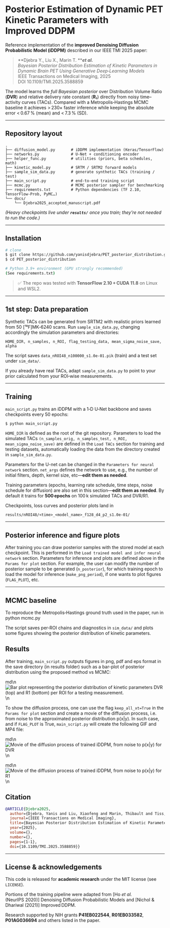 # Posterior Estimation of Dynamic PET Kinetic Parameters with Improved DDPM



Reference implementation of the **improved Denoising Diffusion Probabilistic Model (iDDPM)** described in our IEEE TMI 2025 paper:

> **Djebra Y., Liu X., Marin T. *****et al.***  \
> *Bayesian Posterior Distribution Estimation of Kinetic Parameters in Dynamic Brain PET Using Generative Deep‑Learning Models*  \
> IEEE Transactions on Medical Imaging, 2025  \
> DOI 10.1109/TMI.2025.3588859

The model learns the *full Bayesian posterior* over Distribution Volume Ratio (**DVR**) and relative delivery rate constant (**R₁**) directly from noisy time–activity curves (TACs). Compared with a Metropolis‑Hastings MCMC baseline it achieves > 230× faster inference while keeping the absolute error < 0.67 % (mean) and < 7.3 % (SD).

---

## Repository layout

```
.
├── diffusion_model.py       # iDDPM implementation (Keras/TensorFlow)
├── networks.py              # U‑Net + conditioning encoder
├── helper_func.py           # utilities (priors, beta schedules, math)
├── kinetic_model.py         # SRTM / SRTM2 forward models
├── sample_sim_data.py       # generate synthetic TACs (training / test)
├── main_script.py           # end‑to‑end training script
├── mcmc.py                  # MCMC posterior sampler for benchmarking
├── requirements.txt         # Python dependencies (TF 2.10, TensorFlow‑Prob, PyMC…)
└── docs/
    └── Djebra2025_accepted_manuscript.pdf
```

*(Heavy checkpoints live under **`results/`** once you train; they’re not needed to run the code.)*

---

## Installation

```bash
# clone
$ git clone https://github.com/yanisdjebra/PET_posterior_distribution.git
$ cd PET_posterior_distribution

# Python 3.9+ environment (GPU strongly recommended)
(See requirements.txt)
```

> ✅ The repo was tested with **TensorFlow 2.10 + CUDA 11.8** on Linux and WSL2.

---

## 1st step: Data preparation

Synthetic TACs can be generated from SRTM2 with realistic priors learned from 50 [¹⁸F]MK‑6240 scans.
Run `sample_sim_data.py`, changing accordingly the simulation parameters and directories:
```
HOME_DIR, n_samples, n_ROI, flag_testing_data, mean_sigma_noise_save, alpha
```

The script saves `data_nROI48_n100000_s1.0e-01.pik` (train) and a test set under `sim_data/`.

If you already have real TACs, adapt `sample_sim_data.py` to point to your prior calculated from your ROI‑wise measurements.

---

## Training

`main_script.py` trains an iDDPM with a 1‑D U‑Net backbone and saves checkpoints every 50 epochs:

```bash
$ python main_script.py
```
`HOME_DIR` is defined as the root of the git repository. Parameters to load the simulated TACs `(n_samples_orig, n_samples_test, n_ROI, mean_sigma_noise_save)` are defined in the `Load TACs` section for training and testing datasets, automatically loading the data from the directory created in `sample_sim_data.py`.

Parameters for the U-net can be changed in the `Parameters for neural network` section. `net_args` defines the network to use, e.g., the number of initial filters, depth, kernel size, etc—**edit them as needed**.

Training parameters (epochs, learning rate schedule, time steps, noise schedule for diffusion) are also set in this section—**edit them as needed**. By default it trains for **500 epochs** on 100 k simulated TACs and DVR/R1.

Checkpoints, loss curves and posterior plots land in

```
results/nROI48/<time>_<model_name>_f128_d4_p2_s1.0e-01/
```

---

## Posterior inference and figure plots

After training you can draw posterior samples with the stored model at each checkpoint. This is performed in the `Load trained model and infer neural network` section. Parameters for inference and plots are defined above in the `Params for plot` section. For example, the user can modify the number of posterior sample to be generated (`n_posterior`), for which training epoch to load the model for inference (`make_png_period`), if one wants to plot figures (`FLAG_PLOT`), etc.

---

## MCMC baseline

To reproduce the Metropolis‑Hastings ground truth used in the paper, run in python mcmc.py

The script saves per‑ROI chains and diagnostics in `sim_data/` and plots some figures showing the posterior distribution of kinetic parameters.


## Results

After training, `main_script.py` outputs figures in png, pdf and eps format in the save directory (in results folder) such as a bar-plot of posterior distribution using the proposed method vs MCMC:

md\n![Bar plot representing the posterior distribution of kinetic parameters DVR (top) and R1 (bottom) per ROI for a testing measurement.](./results/nROI48/25-07-10_16-13-15_train/25-07-14_16-35_improved_ddpm_f128_d4_p2_s1.0e-01/cp_450/_s1.0e-01/barplot_epoch450_km_obs-0.842-0.833-0.013.png)\n

To show the diffusion process, one can use the flag `keep_all_xt=True` in the `Params for plot` section and create a movie of the diffusion process, i.e. from noise to the approximated posterior distribution p(x|y). In such case, and if `FLAG_PLOT` is True, ``main_script.py`` will create the following GIF and MP4 file:

md\n![Movie of the diffusion process of trained iDDPM, from noise to p(x|y) for DVR](./results/nROI48/25-07-10_16-13-15_train/25-07-14_16-35_improved_ddpm_f128_d4_p2_s1.0e-01/cp_450/_s1.0e-01/dist_DVR_epoch450_km_obs-0.842-0.833-0.013.gif)\n

md\n![Movie of the diffusion process of trained iDDPM, from noise to p(x|y) for R1](./results/nROI48/25-07-10_16-13-15_train/25-07-14_16-35_improved_ddpm_f128_d4_p2_s1.0e-01/cp_450/_s1.0e-01/dist_R1_epoch450_km_obs-0.842-0.833-0.013.gif)\n

## Citation

```bibtex
@ARTICLE{Djebra2025,
  author={Djebra, Yanis and Liu, Xiaofeng and Marin, Thibault and Tiss, Amal and Dhaynaut, Maeva and Guehl, Nicolas and Johnson, Keith and Fakhri, Georges El and Ma, Chao and Ouyang, Jinsong},
  journal={IEEE Transactions on Medical Imaging}, 
  title={Bayesian Posterior Distribution Estimation of Kinetic Parameters in Dynamic Brain PET Using Generative Deep Learning Models}, 
  year={2025},
  volume={},
  number={},
  pages={1-1},
  doi={10.1109/TMI.2025.3588859}}
```

---

## License & acknowledgements

This code is released for **academic research** under the MIT license (see `LICENSE`).

Portions of the training pipeline were adapted from [Ho *et al.* (NeurIPS 2020)] Denoising Diffusion Probabilistic Models and [Nichol & Dhariwal (2021)] Improved DDPM.

Research supported by NIH grants **P41EB022544**, **R01EB033582**, **P01AG036694** and others listed in the paper.

